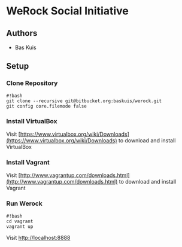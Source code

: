 # WeRock Social Initiative #

## Authors ##
* Bas Kuis

## Setup ##

### Clone Repository ###
```
#!bash
git clone --recursive git@bitbucket.org:baskuis/werock.git
git config core.filemode false
```

### Install VirtualBox ###
Visit [https://www.virtualbox.org/wiki/Downloads](https://www.virtualbox.org/wiki/Downloads) to download and install VirtualBox

### Install Vagrant ###
Visit [http://www.vagrantup.com/downloads.html](http://www.vagrantup.com/downloads.html) to download and install Vagrant

### Run Werock ###
```
#!bash
cd vagrant
vagrant up
```
Visit [http://localhost:8888](http://localhost:8888)
